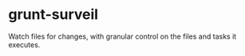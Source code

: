 grunt-surveil
=============

Watch files for changes, with granular control on the files and tasks it executes.
